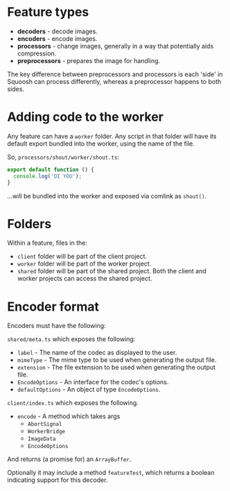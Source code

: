 # Feature types

- **decoders** - decode images.
- **encoders** - encode images.
- **processors** - change images, generally in a way that potentially aids compression.
- **preprocessors** - prepares the image for handling.

The key difference between preprocessors and processors is each 'side' in Squoosh can process differently, whereas a preprocessor happens to both sides.

# Adding code to the worker

Any feature can have a `worker` folder. Any script in that folder will have its default export bundled into the worker, using the name of the file.

So, `processors/shout/worker/shout.ts`:

```ts
export default function () {
  console.log('OI YOU');
}
```

…will be bundled into the worker and exposed via comlink as `shout()`.

# Folders

Within a feature, files in the:

- `client` folder will be part of the client project.
- `worker` folder will be part of the worker project.
- `shared` folder will be part of the shared project. Both the client and worker projects can access the shared project.

# Encoder format

Encoders must have the following:

`shared/meta.ts` which exposes the following:

- `label` - The name of the codec as displayed to the user.
- `mimeType` - The mime type to be used when generating the output file.
- `extension` - The file extension to be used when generating the output file.
- `EncodeOptions` - An interface for the codec's options.
- `defaultOptions` - An object of type `EncodeOptions`.

`client/index.ts` which exposes the following.

- `encode` - A method which takes args
  - `AbortSignal`
  - `WorkerBridge`
  - `ImageData`
  - `EncodeOptions`

And returns (a promise for) an `ArrayBuffer`.

Optionally it may include a method `featureTest`, which returns a boolean indicating support for this decoder.
